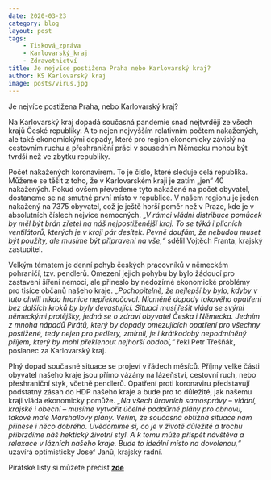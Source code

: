 ```yaml
---
date: 2020-03-23
category: blog
layout: post
tags:
    - Tisková_zpráva
    - Karlovarský_kraj
    - Zdravotnictví
title: Je nejvíce postižena Praha nebo Karlovarský kraj?
author: KS Karlovarský kraj
image: posts/virus.jpg
---
```

Je nejvíce postižena Praha, nebo Karlovarský kraj?

Na Karlovarský kraj dopadá současná pandemie snad nejtvrději ze všech krajů České republiky. A to nejen nejvyšším relativním počtem nakažených, ale také ekonomickými dopady, které pro region ekonomicky závislý na cestovním ruchu a přeshraniční práci v sousedním Německu mohou být tvrdší než ve zbytku republiky.

Počet nakažených koronavirem. To je číslo, které sleduje celá republika. Můžeme se těšit z toho, že v Karlovarském kraji je zatím „jen“ 40 nakažených. Pokud ovšem převedeme tyto nakažené na počet obyvatel, dostaneme se na smutné první místo v republice. V našem regionu je jeden nakažený na 7375 obyvatel, což je ještě horší poměr než v Praze, kde je v absolutních číslech nejvíce nemocných. *„V rámci vládní distribuce pomůcek by měl být brán zřetel na náš nejpostiženější kraj. To se týká i plicních ventilátorů, kterých je v kraji pár desítek. Pevně doufám, že nebudou muset být použity, ale musíme být připraveni na vše,“* sdělil Vojtěch Franta, krajský zastupitel.

Velkým tématem je denní pohyb českých pracovníků v německém pohraničí, tzv. pendlerů. Omezení jejich pohybu by bylo žádoucí pro zastavení šíření nemoci, ale přineslo by nedozírné ekonomické problémy pro tisíce občanů našeho kraje. *„Pochopitelně, že nejlepší by bylo, kdyby v tuto chvíli nikdo hranice nepřekračoval. Nicméně dopady takového opatření bez dalších kroků by byly devastující. Situaci musí řešit vláda se svými německými protějšky, jedná se o zdraví obyvatel Česka i Německa. Jedním z mnoha nápadů Pirátů, který by dopady omezujících opatření pro všechny postižené, tedy nejen pro pedlery, zmírnil, je i krátkodobý nepodmíněný příjem, který by mohl překlenout nejhorší období,“* řekl Petr Třešňák, poslanec za Karlovarský kraj.

Plný dopad současné situace se projeví v řádech měsíců. Příjmy velké části obyvatel našeho kraje jsou přímo vázány na lázeňství, cestovní ruch, nebo přeshraniční styk, včetně pendlerů. Opatření proti koronaviru představují podstatný zásah do HDP našeho kraje a bude pro to důležité, jak našemu kraji vláda ekonomicky pomůže. *„Na všech úrovních samosprávy – vládní, krajské i obecní – musíme vytvořit účelné podpůrné plány pro obnovu, takové malé Marshallovy plány. Věřím, že současná obtížná situace nám přinese i něco dobrého. Uvědomíme si, co je v životě důležité a trochu přibrzdíme náš hektický životní styl. A k tomu může přispět návštěva a relaxace v lázních našeho kraje. Bude to ideální místo na dovolenou,“* uzavírá optimisticky Josef Janů, krajský radní.

Pirátské listy si můžete přečíst **[zde](https://karlovarsky.pirati.cz/download/PiratskeListy_Karlovarskykraj_podzim2020.pdf)**

